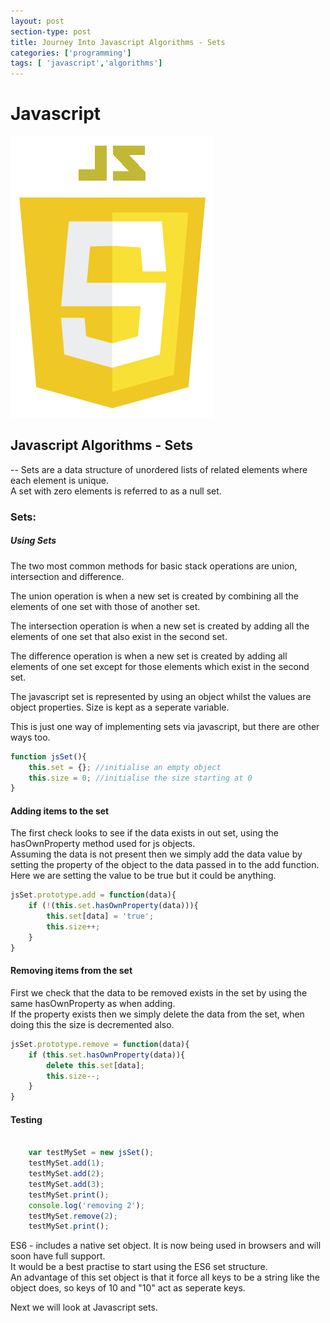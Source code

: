 ```yaml
---
layout: post
section-type: post
title: Journey Into Javascript Algorithms - Sets
categories: ['programming']
tags: [ 'javascript','algorithms']
---
```


# Javascript 

![Javascript](/img/js.png)  

## Javascript Algorithms - Sets

-- Sets are a data structure of unordered lists of related elements where each element is unique.  
A set with zero elements is referred to as a null set.  

### Sets:  

##### Using Sets 

The two most common methods for basic stack operations are union, intersection and difference.    

The union operation is when a new set is created by combining all the elements of one set with those of another set.      

The intersection operation is when a new set is created by adding all the elements of one set that also exist in the second set.  

The difference operation is when a new set is created by adding all elements of one set except for those elements which exist in the second set.  

The javascript set is represented by using an object whilst the values are object properties. Size is kept as a seperate variable.  

This is just one way of implementing sets via javascript, but there are other ways too.  

```javascript
function jsSet(){
    this.set = {}; //initialise an empty object
    this.size = 0; //initialise the size starting at 0
}

```  

#### Adding items to the set  

The first check looks to see if the data exists in out set, using the hasOwnProperty method used for js objects.  
Assuming the data is not present then we simply add the data value by setting the property of the object to the data passed in to the add function.  
Here we are setting the value to be true but it could be anything.  

```javascript
jsSet.prototype.add = function(data){
    if (!(this.set.hasOwnProperty(data))){
        this.set[data] = 'true';
        this.size++;
    }
}

```  

#### Removing items from the set  

First we check that the data to be removed exists in the set by using the same hasOwnProperty as when adding.  
If the property exists then we simply delete the data from the set, when doing this the size is decremented also.  

```javascript
jsSet.prototype.remove = function(data){
    if (this.set.hasOwnProperty(data)){
        delete this.set[data];
        this.size--;
    }
}

```  


#### Testing  

```javascript

    var testMySet = new jsSet();
    testMySet.add(1);
    testMySet.add(2);
    testMySet.add(3);
    testMySet.print();
    console.log('removing 2');
    testMySet.remove(2);
    testMySet.print();

```  

ES6 - includes a native set object. It is now being used in browsers and will soon have full support.  
It would be a best practise to start using the ES6 set structure.  
An advantage of this set object is that it force all keys to be a string like the object does, so keys of 10 and "10" act as seperate keys.  


Next we will look at Javascript sets.
